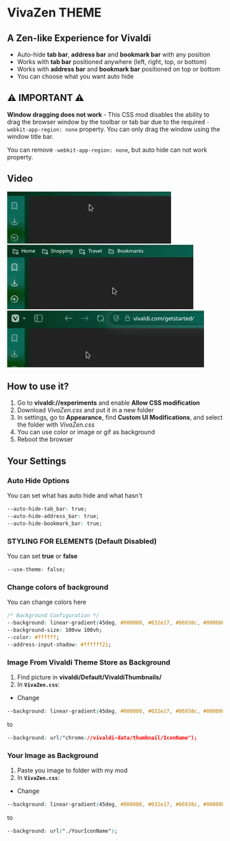 # VivaZen THEME

## A Zen-like Experience for Vivaldi

- Auto-hide **tab bar**, **address bar** and **bookmark bar** with any position
- Works with **tab bar** positioned anywhere (left, right, top, or bottom)
- Works with **address bar** and **bookmark bar** positioned on top or bottom
- You can choose what you want auto hide

## ⚠️ IMPORTANT ⚠️

**Window dragging does not work** - This CSS mod disables the ability to drag the browser window by the toolbar or tab bar due to the required `-webkit-app-region: none` property. You can only drag the window using the window title bar.

You can remove `-webkit-app-region: none`, but auto hide can not work property.

## Video

![Video of VivaZen](./screenshots/address-bookmark-hide.gif)
![Video of VivaZen](./screenshots/address-hide.gif)
![Video of VivaZen](./screenshots/bookmark-hide.gif)

## How to use it?

1. Go to **vivaldi://experiments** and enable **Allow CSS modification**
2. Download _VivaZen.css_ and put it in a new folder
3. In settings, go to **Appearance**, find **Custom UI Modifications**, and select the folder with _VivaZen.css_
4. You can use color or image or gif as background
5. Reboot the browser

## Your Settings

### Auto Hide Options

You can set what has auto hide and what hasn't

```CSS
--auto-hide-tab_bar: true;
--auto-hide-address_bar: true;
--auto-hide-bookmark_bar: true;
```

### STYLING FOR ELEMENTS (Default Disabled)

You can set **true** or **false**

```css
--use-theme: false;
```

### Change colors of background

You can change colors here

```css
/* Background Configuration */
--background: linear-gradient(45deg, #000000, #032e17, #06938c, #000000);
--background-size: 100vw 100vh;
--color: #ffffff;
--address-input-shadow: #ffffff21;
```

### Image From Vivaldi Theme Store as Background

1. Find picture in **vivaldi/Default/VivaldiThumbnails/**
2. In **`VivaZen.css`**:

- Change

```css
--background: linear-gradient(45deg, #000000, #032e17, #06938c, #000000);
```

to

```css
--background: url("chrome://vivaldi-data/thumbnail/IconName");
```

### Your Image as Background

1. Paste you image to folder with my mod
2. In **`VivaZen.css`**:

- Change

```css
--background: linear-gradient(45deg, #000000, #032e17, #06938c, #000000);
```

to

```css
--background: url("./YourIconName");
```
